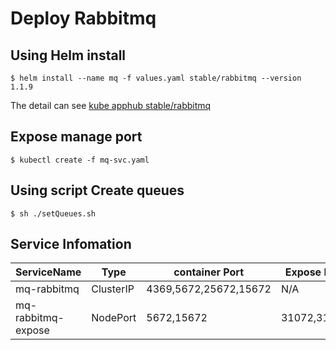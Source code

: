 # Deploy Rabbitmq
 
## Using Helm install
 
```shell
$ helm install --name mq -f values.yaml stable/rabbitmq --version 1.1.9
```
 
The detail can see [kube apphub stable/rabbitmq][1]

## Expose manage port

```shell
$ kubectl create -f mq-svc.yaml
```

## Using script Create queues

```shell
$ sh ./setQueues.sh
```

## Service Infomation

|ServiceName|Type|container Port|Expose Port|
|-|-|-|-|
|mq-rabbitmq|ClusterIP|4369,5672,25672,15672|N/A|
|mq-rabbitmq-expose|NodePort|5672,15672|31072,31075|

[1]:https://hub.kubeapps.com/charts/stable/rabbitmq

